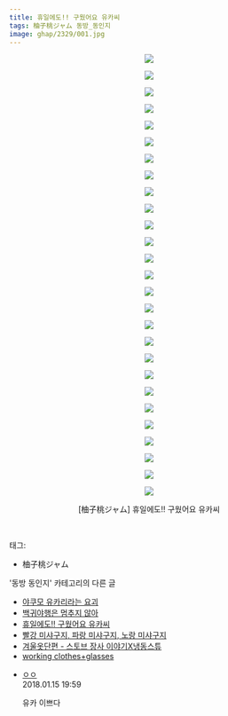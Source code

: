 ```yaml
---
title: 휴일에도!! 구웠어요 유카씨
tags: 柚子桃ジャム 동방_동인지
image: ghap/2329/001.jpg
---
```

<div class="article">
<p style="text-align: center; clear: none; float: none;"><img src="{{ site.nasurl }}/ghap/2329/001.jpg"/></p>
<p style="text-align: center; clear: none; float: none;"><img src="{{ site.nasurl }}/ghap/2329/002.jpg"/></p>
<p style="text-align: center; clear: none; float: none;"><img src="{{ site.nasurl }}/ghap/2329/003.jpg"/></p>
<p style="text-align: center; clear: none; float: none;"><img src="{{ site.nasurl }}/ghap/2329/004.jpg"/></p>
<p style="text-align: center; clear: none; float: none;"><img src="{{ site.nasurl }}/ghap/2329/005.jpg"/></p>
<p style="text-align: center; clear: none; float: none;"><img src="{{ site.nasurl }}/ghap/2329/006.jpg"/></p>
<p style="text-align: center; clear: none; float: none;"><img src="{{ site.nasurl }}/ghap/2329/007.jpg"/></p>
<p style="text-align: center; clear: none; float: none;"><img src="{{ site.nasurl }}/ghap/2329/008.jpg"/></p>
<p style="text-align: center; clear: none; float: none;"><img src="{{ site.nasurl }}/ghap/2329/009.jpg"/></p>
<p style="text-align: center; clear: none; float: none;"><img src="{{ site.nasurl }}/ghap/2329/010.jpg"/></p>
<p style="text-align: center; clear: none; float: none;"><img src="{{ site.nasurl }}/ghap/2329/011.jpg"/></p>
<p style="text-align: center; clear: none; float: none;"><img src="{{ site.nasurl }}/ghap/2329/012.jpg"/></p>
<p style="text-align: center; clear: none; float: none;"><img src="{{ site.nasurl }}/ghap/2329/013.jpg"/></p>
<p style="text-align: center; clear: none; float: none;"><img src="{{ site.nasurl }}/ghap/2329/014.jpg"/></p>
<p style="text-align: center; clear: none; float: none;"><img src="{{ site.nasurl }}/ghap/2329/015.jpg"/></p>
<p style="text-align: center; clear: none; float: none;"><img src="{{ site.nasurl }}/ghap/2329/016.jpg"/></p>
<p style="text-align: center; clear: none; float: none;"><img src="{{ site.nasurl }}/ghap/2329/017.jpg"/></p>
<p style="text-align: center; clear: none; float: none;"><img src="{{ site.nasurl }}/ghap/2329/018.jpg"/></p>
<p style="text-align: center; clear: none; float: none;"><img src="{{ site.nasurl }}/ghap/2329/019.jpg"/></p>
<p style="text-align: center; clear: none; float: none;"><img src="{{ site.nasurl }}/ghap/2329/020.jpg"/></p>
<p style="text-align: center; clear: none; float: none;"><img src="{{ site.nasurl }}/ghap/2329/021.jpg"/></p>
<p style="text-align: center; clear: none; float: none;"><img src="{{ site.nasurl }}/ghap/2329/022.jpg"/></p>
<p style="text-align: center; clear: none; float: none;"><img src="{{ site.nasurl }}/ghap/2329/023.jpg"/></p>
<p style="text-align: center; clear: none; float: none;"><img src="{{ site.nasurl }}/ghap/2329/024.jpg"/></p>
<p style="text-align: center; clear: none; float: none;"><img src="{{ site.nasurl }}/ghap/2329/025.jpg"/></p>
<p style="text-align: center; clear: none; float: none;"><img src="{{ site.nasurl }}/ghap/2329/026.jpg"/></p>
<p style="text-align: center; clear: none; float: none;"><img src="{{ site.nasurl }}/ghap/2329/027.jpg"/></p>
<p style="text-align: center; clear: none; float: none;">[柚子桃ジャム] 휴일에도!! 구웠어요 유카씨</p>
<p><br/></p>
</div><div class="tagTrail">
<p>태그: </p>
<ul>
<li>柚子桃ジャム</li>
</ul>
</div><div class="another">
<p>'동방 동인지' 카테고리의 다른 글</p>
<ul>
<li><a href="/2016-09-25-ghap_2332">야쿠모 유카리라는 요괴</a></li>
<li><a href="/2016-09-25-ghap_2331">백귀야행은 멈추지 않아</a></li>
<li><a href="/2016-09-25-ghap_2329">휴일에도!! 구웠어요 유카씨</a></li>
<li><a href="/2016-09-25-ghap_2328">빨강 미샤구지, 파랑 미샤구지, 노랑 미샤구지</a></li>
<li><a href="/2016-09-24-ghap_2327">겨울옷단편 - 스토브 장사 이야기X냉동스튜</a></li>
<li><a href="/2016-09-24-ghap_2326">working clothes+glasses</a></li>
</ul>
</div><div class="cb_module cb_fluid">
<div class="cb_wrt cb_profile">
<div class="comment">
<ul>
<li class="cb_thumb_off" id="comment15175012">
<div class="cb_comment_area">
<div class="cb_info_area">
<div class="cb_section">
<span class="cb_nick_name"> <a href="http://http:/ㄱㄷ극딧ㅇ7z8au1bh" onclick="return openLinkInNewWindow(this)">ㅇㅇ</a></span>
</div>
<div class="cb_section">
<span class="cb_date">2018.01.15 19:59 </span>
</div>
</div>
<div class="cb_dsc_comment">
<p class="cb_dsc">
											유카 이쁘다
										</p>
</div>
</div></li>
</ul>
</div>
</div><!-- commentList close -->
</div>
